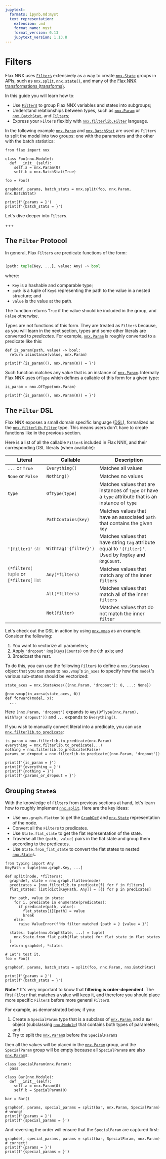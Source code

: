 ```yaml
---
jupytext:
  formats: ipynb,md:myst
  text_representation:
    extension: .md
    format_name: myst
    format_version: 0.13
    jupytext_version: 1.13.8
---
```


# Filters

Flax NNX uses [`Filter`s](https://flax.readthedocs.io/en/latest/api_reference/flax.nnx/filterlib.html) extensively as a way to create [`nnx.State`](https://flax.readthedocs.io/en/latest/api_reference/flax.nnx/state.html#flax.nnx.State) groups in APIs, such as [`nnx.split`](https://flax.readthedocs.io/en/latest/api_reference/flax.nnx/graph.html#flax.nnx.split), [`nnx.state()`](https://flax.readthedocs.io/en/latest/api_reference/flax.nnx/graph.html#flax.nnx.state), and many of the [Flax NNX transformations (transforms)](https://flax.readthedocs.io/en/latest/guides/jax_and_nnx_transforms.html).

In this guide you will learn how to:

* Use [`Filter`s](https://flax.readthedocs.io/en/latest/api_reference/flax.nnx/filterlib.html) to group Flax NNX variables and states into subgroups;
* Understand relationships between types, such as [`nnx.Param`](https://flax.readthedocs.io/en/latest/api_reference/flax.nnx/variables.html#flax.nnx.Param) or [`nnx.BatchStat`](https://flax.readthedocs.io/en/latest/api_reference/flax.nnx/variables.html#flax.nnx.BatchStat), and [`Filter`s](https://flax.readthedocs.io/en/latest/api_reference/flax.nnx/filterlib.html);
* Express your `Filter`s flexibly with [`nnx.filterlib.Filter`](https://flax.readthedocs.io/en/latest/api_reference/flax.nnx/filterlib.html) language.

In the following example [`nnx.Param`](https://flax.readthedocs.io/en/latest/api_reference/flax.nnx/variables.html#flax.nnx.Param) and [`nnx.BatchStat`](https://flax.readthedocs.io/en/latest/api_reference/flax.nnx/variables.html#flax.nnx.BatchStat) are used as `Filter`s to split the model into two groups: one with the parameters and the other with the batch statistics:

```{code-cell} ipython3
from flax import nnx

class Foo(nnx.Module):
  def __init__(self):
    self.a = nnx.Param(0)
    self.b = nnx.BatchStat(True)

foo = Foo()

graphdef, params, batch_stats = nnx.split(foo, nnx.Param, nnx.BatchStat)

print(f'{params = }')
print(f'{batch_stats = }')
```

Let's dive deeper into `Filter`s.

+++

## The `Filter` Protocol

In general, Flax `Filter`s are predicate functions of the form:

```python

(path: tuple[Key, ...], value: Any) -> bool

```

where:

- `Key` is a hashable and comparable type;
- `path` is a tuple of `Key`s representing the path to the value in a nested structure; and
- `value` is the value at the path.

The function returns `True` if the value should be included in the group, and `False` otherwise.

Types are not functions of this form. They are treated as `Filter`s because, as you will learn in the next section, types and some other literals are converted to _predicates_. For example, [`nnx.Param`](https://flax.readthedocs.io/en/latest/api_reference/flax.nnx/variables.html#flax.nnx.Param) is roughly converted to a predicate like this:

```{code-cell} ipython3
def is_param(path, value) -> bool:
  return isinstance(value, nnx.Param)

print(f'{is_param((), nnx.Param(0)) = }')
```

Such function matches any value that is an instance of [`nnx.Param`](https://flax.readthedocs.io/en/latest/api_reference/flax.nnx/variables.html#flax.nnx.Param). Internally Flax NNX uses `OfType` which defines a callable of this form for a given type:

```{code-cell} ipython3
is_param = nnx.OfType(nnx.Param)

print(f'{is_param((), nnx.Param(0)) = }')
```

## The `Filter` DSL

Flax NNX exposes a small domain specific language ([DSL](https://en.wikipedia.org/wiki/Domain-specific_language)), formalized as the [`nnx.filterlib.Filter`](https://flax.readthedocs.io/en/latest/api_reference/flax.nnx/filterlib.html) type. This means users don't have to create functions like in the previous section.

Here is a list of all the callable `Filter`s included in Flax NNX, and their corresponding DSL literals (when available):


| Literal | Callable | Description |
|--------|----------------------|-------------|
| `...` or `True` | `Everything()` | Matches all values |
| `None` or `False` | `Nothing()` | Matches no values |
| `type` | `OfType(type)` | Matches values that are instances of `type` or have a `type` attribute that is an instance of `type` |
| | `PathContains(key)` | Matches values that have an associated `path` that contains the given `key` |
| `'{filter}'` <span style="color:gray">str</span> | `WithTag('{filter}')` | Matches values that have string `tag` attribute equal to `'{filter}'`. Used by `RngKey` and `RngCount`. |
| `(*filters)` <span style="color:gray">tuple</span> or `[*filters]` <span style="color:gray">list</span> | `Any(*filters)` | Matches values that match any of the inner `filters` |
| | `All(*filters)` | Matches values that match all of the inner `filters` |
| | `Not(filter)` | Matches values that do not match the inner `filter` |


Let's check out the DSL in action by using [`nnx.vmap`](https://flax.readthedocs.io/en/latest/api_reference/flax.nnx/transforms.html#flax.nnx.vmap) as an example. Consider the following:

1) You want to vectorize all parameters;
2) Apply `'dropout'` `Rng(Keys|Counts)` on the `0`th axis; and
3) Broadcast the rest.

To do this, you can use the following `Filter`s to define a `nnx.StateAxes` object that you can pass to `nnx.vmap`'s `in_axes` to specify how the `model`'s various sub-states should be vectorized:

```{code-cell} ipython3
state_axes = nnx.StateAxes({(nnx.Param, 'dropout'): 0, ...: None})

@nnx.vmap(in_axes=(state_axes, 0))
def forward(model, x):
  ...
```

Here `(nnx.Param, 'dropout')` expands to `Any(OfType(nnx.Param), WithTag('dropout'))` and `...` expands to `Everything()`.

If you wish to manually convert literal into a predicate, you can use [`nnx.filterlib.to_predicate`](https://flax.readthedocs.io/en/latest/api_reference/flax.nnx/filterlib.html#flax.nnx.filterlib.to_predicate):

```{code-cell} ipython3
is_param = nnx.filterlib.to_predicate(nnx.Param)
everything = nnx.filterlib.to_predicate(...)
nothing = nnx.filterlib.to_predicate(False)
params_or_dropout = nnx.filterlib.to_predicate((nnx.Param, 'dropout'))

print(f'{is_param = }')
print(f'{everything = }')
print(f'{nothing = }')
print(f'{params_or_dropout = }')
```

## Grouping `State`s

With the knowledge of `Filter`s from previous sections at hand, let's learn how to roughly implement [`nnx.split`](https://flax.readthedocs.io/en/latest/api_reference/flax.nnx/graph.html#flax.nnx.split). Here are the key ideas:

* Use `nnx.graph.flatten` to get the [`GraphDef`](https://flax.readthedocs.io/en/latest/api_reference/flax.nnx/graph.html#flax.nnx.GraphDef) and [`nnx.State`](https://flax.readthedocs.io/en/latest/api_reference/flax.nnx/state.html#flax.nnx.State) representation of the node.
* Convert all the `Filter`s to predicates.
* Use `State.flat_state` to get the flat representation of the state.
* Traverse all the `(path, value)` pairs in the flat state and group them according to the predicates.
* Use `State.from_flat_state` to convert the flat states to nested [`nnx.State`](https://flax.readthedocs.io/en/latest/api_reference/flax.nnx/state.html#flax.nnx.State)s.

```{code-cell} ipython3
from typing import Any
KeyPath = tuple[nnx.graph.Key, ...]

def split(node, *filters):
  graphdef, state = nnx.graph.flatten(node)
  predicates = [nnx.filterlib.to_predicate(f) for f in filters]
  flat_states: list[dict[KeyPath, Any]] = [{} for p in predicates]

  for path, value in state:
    for i, predicate in enumerate(predicates):
      if predicate(path, value):
        flat_states[i][path] = value
        break
    else:
      raise ValueError(f'No filter matched {path = } {value = }')

  states: tuple[nnx.GraphState, ...] = tuple(
    nnx.State.from_flat_path(flat_state) for flat_state in flat_states
  )
  return graphdef, *states

# Let's test it.
foo = Foo()

graphdef, params, batch_stats = split(foo, nnx.Param, nnx.BatchStat)

print(f'{params = }')
print(f'{batch_stats = }')
```

**Note:*** It's very important to know that **filtering is order-dependent**. The first `Filter` that matches a value will keep it, and therefore you should place more specific `Filter`s before more general `Filter`s.

For example, as demonstrated below, if you:

1) Create a `SpecialParam` type that is a subclass of [`nnx.Param`](https://flax.readthedocs.io/en/latest/api_reference/flax.nnx/variables.html#flax.nnx.Param), and a `Bar` object (subclassing [`nnx.Module`](https://flax.readthedocs.io/en/latest/api_reference/flax.nnx/module.html)) that contains both types of parameters; and
2) Try to split the [`nnx.Param`](https://flax.readthedocs.io/en/latest/api_reference/flax.nnx/variables.html#flax.nnx.Param)s before the `SpecialParam`s

then all the values will be placed in the [`nnx.Param`](https://flax.readthedocs.io/en/latest/api_reference/flax.nnx/variables.html#flax.nnx.Param) group, and the `SpecialParam` group will be empty because all `SpecialParam`s are also [`nnx.Param`](https://flax.readthedocs.io/en/latest/api_reference/flax.nnx/variables.html#flax.nnx.Param)s:

```{code-cell} ipython3
class SpecialParam(nnx.Param):
  pass

class Bar(nnx.Module):
  def __init__(self):
    self.a = nnx.Param(0)
    self.b = SpecialParam(0)

bar = Bar()

graphdef, params, special_params = split(bar, nnx.Param, SpecialParam) # wrong!
print(f'{params = }')
print(f'{special_params = }')
```

And reversing the order will ensure that the `SpecialParam` are captured first:

```{code-cell} ipython3
graphdef, special_params, params = split(bar, SpecialParam, nnx.Param) # correct!
print(f'{params = }')
print(f'{special_params = }')
```
